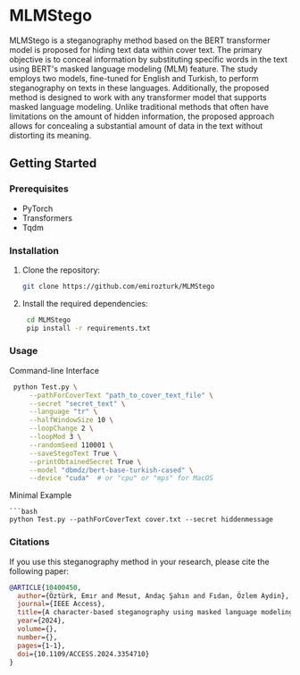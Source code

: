 # MLMStego

MLMStego is a steganography method based on the BERT transformer model is proposed for hiding text data within cover text. The primary objective is to conceal information by substituting specific words in the text using BERT's masked language modeling (MLM) feature. The study employs two models, fine-tuned for English and Turkish, to perform steganography on texts in these languages. Additionally, the proposed method is designed to work with any transformer model that supports masked language modeling. Unlike traditional methods that often have limitations on the amount of hidden information, the proposed approach allows for concealing a substantial amount of data in the text without distorting its meaning. 


## Getting Started

### Prerequisites

- PyTorch
- Transformers
- Tqdm

### Installation

1. Clone the repository:

   ```bash
   git clone https://github.com/emirozturk/MLMStego

2. Install the required dependencies:

   ```bash
    cd MLMStego
    pip install -r requirements.txt


### Usage

Command-line Interface

   ```bash
    python Test.py \
        --pathForCoverText "path_to_cover_text_file" \
        --secret "secret_text" \
        --language "tr" \
        --halfWindowSize 10 \
        --loopChange 2 \
        --loopMod 3 \
        --randomSeed 110001 \
        --saveStegoText True \
        --printObtainedSecret True \
        --model "dbmdz/bert-base-turkish-cased" \
        --device "cuda"  # or "cpu" or "mps" for MacOS
```

Minimal Example

    ```bash
    python Test.py --pathForCoverText cover.txt --secret hiddenmessage

### Citations

If you use this steganography method in your research, please cite the following paper:

```bibtex
@ARTICLE{10400450,
  author={Öztürk, Emır and Mesut, Andaç Şahın and Fıdan, Özlem Aydin},
  journal={IEEE Access}, 
  title={A character-based steganography using masked language modeling}, 
  year={2024},
  volume={},
  number={},
  pages={1-1},
  doi={10.1109/ACCESS.2024.3354710}
}
